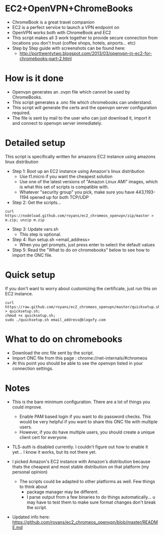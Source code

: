 EC2+OpenVPN+ChromeBooks
=======================

* ChromeBook is a great travel companion
* EC2 is a perfect service to launch a VPN endpoint on
* OpenVPN works both with ChromeBook and EC2
* This script makes all 3 work together to provide secure connection from
  locations you don't trust (coffee shops, hotels, airports... etc)
* Step by Step guide with screenshots can be found here:
   - http://porttwentytwo.blogspot.com/2013/03/openvpn-in-ec2-for-chromebooks-part-2.html

How is it done
==============

* Openvpn generates an .ovpn file which cannot be used by ChromeBooks.
* This script generates a .onc file which chromebooks can understand.
* This script will generate the certs and the openvpn server configuration required.
* The file is sent by mail to the user who can just download it, import it and connect to openvpn server immediately.


Detailed setup
==============

This script is specifically written for amazons EC2 instance using amazons linux distribution

* Step 1: Boot up an EC2 instance using Amazon's linux distribution
   + Use t1.micro if you want the cheapest solution
   + Use one of the latest versions of "Amazon Linux AMI" images, which is what
     this set of scripts is compatible with.
   + Whatever "security group" you pick, make sure you have 443,1193-1194 opened
     up for both TCP/UDP
* Step 2: Get the scripts...
```
curl https://nodeload.github.com/royans/ec2_chromeos_openvpn/zip/master > m.zip; unzip m.zip
```
* Step 3: Update vars.sh
   + This step is optional.
* Step 4: Run setup.sh <email_address>
   + When you get prompts, just press enter to select the default values
* Step 5: Read the "What to do on chromebooks" below to see how to import the ONC file.

Quick setup
===========
If you don't want to worry about customizing the certificate, just run this on
EC2 instance.

```
curl https://raw.github.com/royans/ec2_chromeos_openvpn/master/quicksetup.sh > quicksetup.sh;
chmod +x quicksetup.sh;
sudo ./quicksetup.sh email_address@blogofy.com
```

What to do on chromebooks
=========================

* Download the onc file sent by the script.
* Import ONC file from this page : chrome://net-internals/#chromeos
* At this point you should be able to see the openvpn listed in your connection settings.

Notes
=====

* This is the bare minimum configuration. There are a lot of things you could improve.
   + Enable PAM based login if you want to do password checks. This would be very helpful if you want to share this ONC file with multiple users.
   + However, if you do have multiple users, you should create a unique client cert for everyone.

* TLS-auth is disabled currently. I couldn't figure out how to enable it yet... I know it works, but its not there yet.

* I picked Amazon's EC2 instance with Amazon's distribution because thats the cheapest and most stable distribution on that platform (my personal opinion)
   + The scripts could be adapted to other platforms as well. Few things to think about
     - package manager may be different. 
     - I parse output from a few binaries to do things automatically... u may have to test them to make sure format changes don't break the script.

* Updated info here: https://github.com/royans/ec2_chromeos_openvpn/blob/master/README.md
